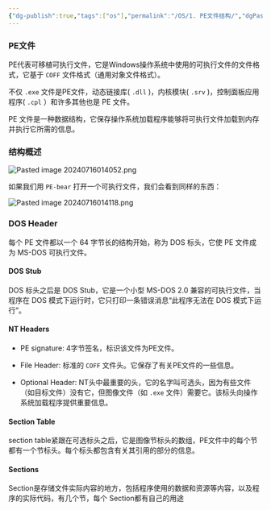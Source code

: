 ```yaml
---
{"dg-publish":true,"tags":["os"],"permalink":"/OS/1. PE文件结构/","dgPassFrontmatter":true}
---
```



### PE文件

PE代表可移植可执行文件，它是Windows操作系统中使用的可执行文件的文件格式，它基于 `COFF` 文件格式（通用对象文件格式）。

不仅 `.exe` 文件是PE文件，动态链接库( `.dll` )，内核模块( `.srv` )，控制面板应用程序( `.cpl` ）和许多其他也是 PE 文件。

PE 文件是一种数据结构，它保存操作系统加载程序能够将可执行文件加载到内存并执行它所需的信息。

### 结构概述

![Pasted image 20240716014052.png](/img/user/OS/assert/Pasted%20image%2020240716014052.png)

如果我们用 `PE-bear` 打开一个可执行文件，我们会看到同样的东西：

![Pasted image 20240716014118.png](/img/user/OS/assert/Pasted%20image%2020240716014118.png)

###  DOS Header

每个 PE 文件都以一个 64 字节长的结构开始，称为 DOS 标头，它使 PE 文件成为 MS-DOS 可执行文件。

#### DOS Stub

DOS 标头之后是 DOS Stub，它是一个小型 MS-DOS 2.0 兼容的可执行文件，当程序在 DOS 模式下运行时，它只打印一条错误消息“此程序无法在 DOS 模式下运行”。

#### NT Headers

+ PE signature:  4字节签名，标识该文件为PE文件。

+ File Header:   标准的 `COFF` 文件头。它保存了有关PE文件的一些信息。

+ Optional Header:  NT头中最重要的头，它的名字叫可选头，因为有些文件（如目标文件）没有它，但图像文件（如 `.exe` 文件）需要它。该标头向操作系统加载程序提供重要信息。

#### Section Table

section table紧跟在可选标头之后，它是图像节标头的数组，PE文件中的每个节都有一个节标头。每个标头都包含有关其引用的部分的信息。

#### Sections

Section是存储文件实际内容的地方，包括程序使用的数据和资源等内容，以及程序的实际代码，有几个节，每个 Section都有自己的用途
